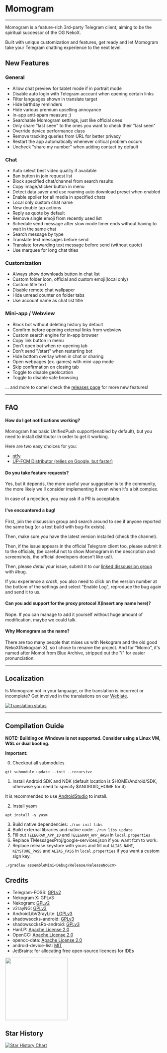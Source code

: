 # Momogram

---

Momogram is a feature-rich 3rd-party Telegram client, aiming to be the spiritual successor of the OG NekoX.

Built with unique customization and features, get ready and let Momogram take your Telegram chatting experience to the next level.


## New Features

### General
- Allow chat preview for tablet mode if in portrait mode
- Disable auto login with Telegram account when opening certain links
- Filter languages shown in translate target
- Hide birthday reminders
- Hide various premium upselling annoyance
- In-app anti-spam measure ;)
- Searchable Momogram settings, just like official ones
- Only share "last seen" to the ones you want to check their "last seen"
- Override device performance class
- Remove tracking queries from URL for better privacy
- Restart the app automatically whenever critical problem occurs
- Uncheck "share my number" when adding contact by default

### Chat
- Auto select best video quality if available
- Ban button in join request list
- Block specified chat/channel from search results
- Copy image/sticker button in menu
- Detect data saver and use roaming auto download preset when enabled
- Enable spoiler for all media in specified chats
- Local only custom chat name
- New double tap actions
- Reply as quote by default
- Remove single emoji from recently used list
- Schedule send message after slow mode timer ends without having to wait in the same chat
- Search message by type
- Translate text messages before send
- Translate forwarding text message before send (without quote)
- Use marquee for long chat titles

### Customization
- Always show downloads button in chat list
- Custom folder icon, official and custom emoji(local only)
- Custom title text
- Disable remote chat wallpaper
- Hide unread counter on folder tabs
- Use account name as chat list title

### Mini-app / Webview
- Block bot without deleting history by default
- Comfirm before opening external links from webview
- Custom search engine for in-app browser
- Copy link button in menu
- Don't open bot when re-opening tab
- Don't send "/start" when restarting bot
- Hide bottom overlay when in chat or sharing
- Open webpages (ex. games) with mini-app mode
- Skip confirmation on closing tab
- Toggle to disable geolocation
- Toggle to disable safe browsing


... and more to come! check the [releases page](https://github.com/dic1911/Momogram/releases) for more new features!

---

## FAQ

#### How do I get notifications working?

Momogram has basic UnifiedPush support(enabled by default), but you need to install distributor in order to get it working.

Here are two easy choices for you:

- [ntfy](https://github.com/binwiederhier/ntfy/releases/latest)
- [UP-FCM Distributor (relies on Google, but faster)](https://github.com/UnifiedPush/fcm-distributor/releases/latest)


#### Do you take feature requests?

Yes, but it depends, the more useful your suggestion is to the community, the more likely we'll consider implementing it even when it's a bit complex.

In case of a rejection, you may ask if a PR is acceptable.


#### I've encountered a bug!

First, join the discussion group and search around to see if anyone reported the same bug (or a test build with bug-fix exists).

Then, make sure you have the latest version installed (check the channel).

Then, if the issue appears in the official Telegram client too, please submit it to the officials, (be careful not to show Momogram in the description and screenshots, the official developers doesn't like us!).

Then, please *detail* your issue, submit it to our [linked disscussion group](https://t.me/momogram_update) with #bug.

If you experience a *crash*, you also need to click on the version number at the bottom of the settings and select "Enable Log", reproduce the bug again and send it to us.


#### Can you add support for the proxy protocol X(insert any name here)?

Nope. If you can manage to add it yourself without huge amount of modification, maybe we could talk.


#### Why Momogram as the name?

There are too many people that mixes us with Nekogram and the old good NekoX(Nekogram X), so I chose to rename the project.
And for "Momo", it's named after Momoi from Blue Archive, stripped out the "i" for easier pronunciation.


---

## Localization

Is Momogram not in your language, or the translation is incorrect or incomplete? Get involved in the translations on our [Weblate](https://hosted.weblate.org/engage/nekox_030/).

[![Translation status](https://hosted.weblate.org/widgets/nekox/-/horizontal-auto.svg)](https://hosted.weblate.org/engage/nekox_030/)

---


## Compilation Guide

**NOTE: Building on Windows is not supported.
Consider using a Linux VM, WSL or dual booting.**

**Important:**

0. Checkout all submodules
```
git submodule update --init --recursive
```

1. Install Android SDK and NDK (default location is $HOME/Android/SDK, otherwise you need to specify $ANDROID_HOME for it)

It is recommended to use [AndroidStudio](https://developer.android.com/studio) to install.

2. Install yasm
```shell
apt install -y yasm
```

3. Build native dependencies: `./run init libs`
4. Build external libraries and native code: `./run libs update`
5. Fill out `TELEGRAM_APP_ID` and `TELEGRAM_APP_HASH` in `local.properties`
6. Replace TMessagesProj/google-services.json if you want fcm to work.
7. Replace release.keystore with yours and fill out `ALIAS_NAME`, `KEYSTORE_PASS` and `ALIAS_PASS` in `local.properties` if you want a custom sign key.

`./gradlew assembleMini<Debug/Release/ReleaseNoGcm>`


## Credits

<ul>
    <li>Telegram-FOSS: <a href="https://github.com/Telegram-FOSS-Team/Telegram-FOSS/blob/master/LICENSE">GPLv2</a></li>
    <li>Nekogram X: GPLv3</li>
    <li>Nekogram: <a href="https://gitlab.com/Nekogram/Nekogram/-/blob/master/LICENSE">GPLv2</a></li>
    <li>v2rayNG: <a href="https://github.com/2dust/v2rayNG/blob/master/LICENSE">GPLv3</a></li>
    <li>AndroidLibV2rayLite: <a href="https://github.com/2dust/AndroidLibV2rayLite/blob/master/LICENSE">LGPLv3</a></li>
    <li>shadowsocks-android: <a href="https://github.com/shadowsocks/shadowsocks-android/blob/master/LICENSE">GPLv3</a></li>
    <li>shadowsocksRb-android: <a href="https://github.com/shadowsocksRb/shadowsocksRb-android/blob/master/LICENSE">GPLv3</a></li>
    <li>HanLP: <a href="https://github.com/hankcs/HanLP/blob/1.x/LICENSE">Apache License 2.0</a></li>
    <li>OpenCC: <a href="https://github.com/BYVoid/OpenCC/blob/master/LICENSE">Apache License 2.0</a></li>
    <li>opencc-data: <a href="https://github.com/nk2028/opencc-data">Apache License 2.0</a></li>
    <li>android-device-list: <a href="https://github.com/pbakondy/android-device-list/blob/master/LICENSE">MIT</a> </li>
    <li>JetBrains: for allocating free open-source licences for IDEs</li>
</ul>

[<img src=".github/jetbrains-variant-3.png" width="200"/>](https://jb.gg/OpenSource)


## Star History

[![Star History Chart](https://api.star-history.com/svg?repos=dic1911/Momogram&type=Date)](https://star-history.com/#dic1911/Momogram&Date)